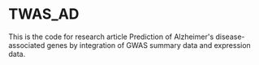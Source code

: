 # TWAS_AD

This is the code for research article Prediction of Alzheimer's disease-associated genes by integration of GWAS summary data and expression data. 


